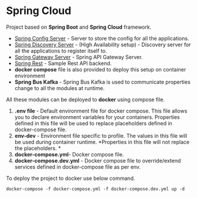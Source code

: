 # Spring Cloud

   Project based on **Spring Boot** and **Spring Cloud** framework.
   
* [Spring Config Server](./spring-config-server.md) - Server to store the config for all the applications.
* [Spring Discovery Server](./spring-discovery-server.md) - (High Availability setup) - Discovery server for all the applications to register itself to.  
* [Spring Gateway Server](./spring-gateway.md) - Spring API Gateway Server.  
* [Spring Rest](./spring-rest.md) - Sample Rest API backend.
* **docker compose** file is also provided to deploy this setup on container environment
* **Spring Bus Kafka** - Spring Bus Kafka is used to communicate properties change to all the modules at runtime. 

All these modules can be deployed to **docker** using compose file. 
1.  **.env file** - Default environment file for docker compose. This file allows you to declare environment variables for your containers. Properties defined in this file will be used to replace placeholders defined in docker-compose file.
2. **env-dev** - Environment file specific to profile. The values in this file will be used during container runtime. *Properties in this file will not replace the placeholders. *
3. **docker-compose.yml**- Docker compose file.
4. **docker-compose.dev.yml** - Docker compose file to override/extend services defined in docker-compose file as per env.

To deploy the project to docker use below command.

`docker-compose -f docker-compose.yml -f docker-compose.dev.yml up -d`

